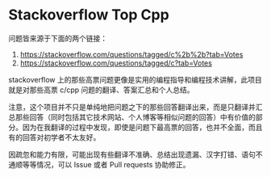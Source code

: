 # Stackoverflow Top Cpp

问题皆来源于下面的两个链接：

 1. <https://stackoverflow.com/questions/tagged/c%2b%2b?tab=Votes>
 2. <https://stackoverflow.com/questions/tagged/c?tab=Votes>
 
stackoverflow 上的那些高票问题更像是实用的编程指导和编程技术讲解，此项目就是对那些高票 c/cpp 问题的翻译、答案汇总和个人总结。

注意，这个项目并不只是单纯地把问题之下的那些回答翻译出来，而是只翻译并汇总那些回答（同时包括其它技术网站、个人博客等相似问题的回答）中有价值的部分。因为在我翻译的过程中发现，即使是问题下最高票的回答，也并不全面，而且有的回答对初学者不太友好。

因疏忽和能力有限，可能出现有些翻译不准确、总结出现遗漏、汉字打错、语句不通顺等等情况，可以 Issue 或者 Pull requests 协助修正。

